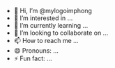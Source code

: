 - 👋 Hi, I’m @mylogoimphong
- 👀 I’m interested in ...
- 🌱 I’m currently learning ...
- 💞️ I’m looking to collaborate on ...
- 📫 How to reach me ...
- 😄 Pronouns: ...
- ⚡ Fun fact: ...

<!---
mylogoimphong/mylogoimphong is a ✨ special ✨ repository because its `README.md` (this file) appears on your GitHub profile.
You can click the Preview link to take a look at your changes.
--->
